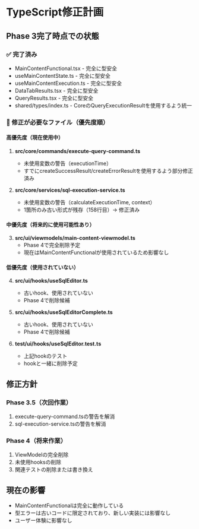 # TypeScript修正計画

## Phase 3完了時点での状態

### ✅ 完了済み
- MainContentFunctional.tsx - 完全に型安全
- useMainContentState.ts - 完全に型安全  
- useMainContentExecution.ts - 完全に型安全
- DataTabResults.tsx - 完全に型安全
- QueryResults.tsx - 完全に型安全
- shared/types/index.ts - CoreのQueryExecutionResultを使用するよう統一

### 🔧 修正が必要なファイル（優先度順）

#### 高優先度（現在使用中）
1. **src/core/commands/execute-query-command.ts**
   - 未使用変数の警告（executionTime）
   - すでにcreateSuccessResult/createErrorResultを使用するよう部分修正済み

2. **src/core/services/sql-execution-service.ts**  
   - 未使用変数の警告（calculateExecutionTime, context）
   - 1箇所のみ古い形式が残存（158行目）→ 修正済み

#### 中優先度（将来的に使用可能性あり）
3. **src/ui/viewmodels/main-content-viewmodel.ts**
   - Phase 4で完全削除予定
   - 現在はMainContentFunctionalが使用されているため影響なし

#### 低優先度（使用されていない）
4. **src/ui/hooks/useSqlEditor.ts**
   - 古いhook、使用されていない
   - Phase 4で削除候補

5. **src/ui/hooks/useSqlEditorComplete.ts**
   - 古いhook、使用されていない  
   - Phase 4で削除候補

6. **test/ui/hooks/useSqlEditor.test.ts**
   - 上記hookのテスト
   - hookと一緒に削除予定

## 修正方針

### Phase 3.5（次回作業）
1. execute-query-command.tsの警告を解消
2. sql-execution-service.tsの警告を解消

### Phase 4（将来作業）
1. ViewModelの完全削除
2. 未使用hooksの削除
3. 関連テストの削除または書き換え

## 現在の影響
- MainContentFunctionalは完全に動作している
- 型エラーは古いコードに限定されており、新しい実装には影響なし
- ユーザー体験に影響なし